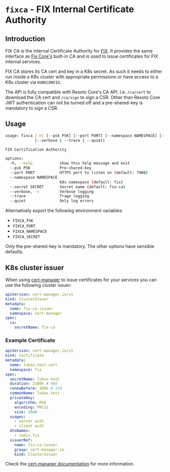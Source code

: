 # `fixca` - FIX Internal Certificate Authority

## Introduction

FIX CA is the internal Certificate Authority for [FIX](https://fix.tt/). It provides the same interface as [Fix Core's](https://github.com/someengineering/fixinventory/tree/main/fixcore) built-in CA and is used to issue certificates for FIX internal services.

FIX CA stores its CA cert and key in a K8s secret. As such it needs to either run inside a K8s cluster with appropriate permissions or have access to a K8s cluster via `KUBECONFIG`.

The API is fully compatible with Resoto Core's CA API. I.e. `/ca/cert` to download the CA cert and `/ca/sign` to sign a CSR. Other than Resoto Core JWT authentication can not be turned off and a pre-shared-key is mandatory to sign a CSR.

## Usage

```bash
usage: fixca [-h] [--psk PSK] [--port PORT] [--namespace NAMESPACE] [--secret SECRET]
             [--verbose | --trace | --quiet]

FIX Certification Authority

options:
  -h, --help            show this help message and exit
  --psk PSK             Pre-shared-key
  --port PORT           HTTPS port to listen on (default: 7900)
  --namespace NAMESPACE
                        K8s namespace (default: fix)
  --secret SECRET       Secret name (default: fix-ca)
  --verbose, -v         Verbose logging
  --trace               Trage logging
  --quiet               Only log errors
```

Alternatively export the following environment variables:

- `FIXCA_PSK`
- `FIXCA_PORT`
- `FIXCA_NAMESPACE`
- `FIXCA_SECRET`

Only the pre-shared-key is mandatory. The other options have sensible defaults.

## K8s cluster issuer

When using [cert-manager](https://cert-manager.io/) to issue certificates for your services you can use the following cluster issuer:

```yaml
apiVersion: cert-manager.io/v1
kind: ClusterIssuer
metadata:
  name: fix-ca-issuer
  namespace: cert-manager
spec:
  ca:
    secretName: fix-ca
```

### Example Certificate

```yaml
apiVersion: cert-manager.io/v1
kind: Certificate
metadata:
  name: lukas-test-cert
  namespace: fix
spec:
  secretName: lukas-test
  duration: 2160h # 90d
  renewBefore: 360h # 15d
  commonName: lukas.test
  privateKey:
    algorithm: RSA
    encoding: PKCS1
    size: 2048
  usages:
    - server auth
    - client auth
  dnsNames:
    - redis.fix
  issuerRef:
    name: fix-ca-issuer
    group: cert-manager.io
    kind: ClusterIssuer
```

Check the [cert-manager documentation](https://cert-manager.io/docs/usage/certificate/) for more information.
